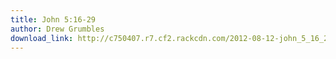 ```yaml
---
title: John 5:16-29
author: Drew Grumbles
download_link: http://c750407.r7.cf2.rackcdn.com/2012-08-12-john_5_16_29.mp3
---
```

